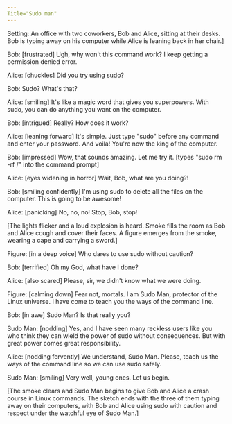 ```yaml
---
Title="Sudo man"
---
```


Setting: An office with two coworkers, Bob and Alice, sitting at their desks. Bob is typing away on his computer while Alice is leaning back in her chair.]

Bob: [frustrated] Ugh, why won't this command work? I keep getting a permission denied error.

Alice: [chuckles] Did you try using sudo?

Bob: Sudo? What's that?

Alice: [smiling] It's like a magic word that gives you superpowers. With sudo, you can do anything you want on the computer.

Bob: [intrigued] Really? How does it work?

Alice: [leaning forward] It's simple. Just type "sudo" before any command and enter your password. And voila! You're now the king of the computer.

Bob: [impressed] Wow, that sounds amazing. Let me try it. [types "sudo rm -rf /" into the command prompt]

Alice: [eyes widening in horror] Wait, Bob, what are you doing?!

Bob: [smiling confidently] I'm using sudo to delete all the files on the computer. This is going to be awesome!

Alice: [panicking] No, no, no! Stop, Bob, stop!

[The lights flicker and a loud explosion is heard. Smoke fills the room as Bob and Alice cough and cover their faces. A figure emerges from the smoke, wearing a cape and carrying a sword.]

Figure: [in a deep voice] Who dares to use sudo without caution?

Bob: [terrified] Oh my God, what have I done?

Alice: [also scared] Please, sir, we didn't know what we were doing.

Figure: [calming down] Fear not, mortals. I am Sudo Man, protector of the Linux universe. I have come to teach you the ways of the command line.

Bob: [in awe] Sudo Man? Is that really you?

Sudo Man: [nodding] Yes, and I have seen many reckless users like you who think they can wield the power of sudo without consequences. But with great power comes great responsibility.

Alice: [nodding fervently] We understand, Sudo Man. Please, teach us the ways of the command line so we can use sudo safely.

Sudo Man: [smiling] Very well, young ones. Let us begin.

[The smoke clears and Sudo Man begins to give Bob and Alice a crash course in Linux commands. The sketch ends with the three of them typing away on their computers, with Bob and Alice using sudo with caution and respect under the watchful eye of Sudo Man.]
